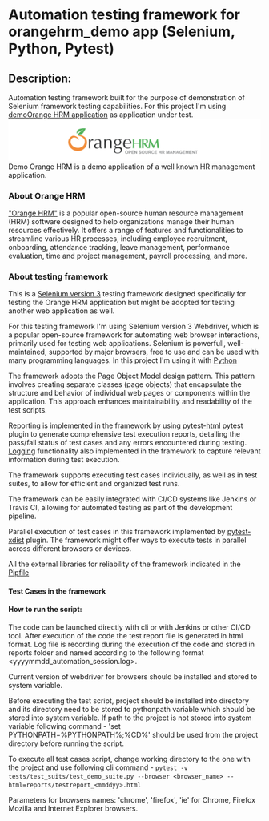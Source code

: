 # Automation testing framework for orangehrm_demo app (Selenium, Python, Pytest)

## Description:
Automation testing framework built for the purpose of demonstration of Selenium framework testing capabilities. For this project I'm using [demoOrange HRM application](https://opensource-demo.orangehrmlive.com/) as application under test. 
![img.png](orange_hrm.png) Demo Orange HRM is a demo application of a well known HR management application.

### About Orange HRM
["Orange HRM"](https://www.orangehrm.com/) is a popular open-source human resource management (HRM) software designed to help organizations manage their human resources effectively. It offers a range of features and functionalities to streamline various HR processes, including employee recruitment, onboarding, attendance tracking, leave management, performance evaluation, time and project management, payroll processing, and more.

### About testing framework
This is a [Selenium version 3](https://www.selenium.dev/documentation/legacy/selenium_3/) testing framework designed specifically for testing the Orange HRM application but might be adopted for testing another web application as well.

For this testing framework I'm using Selenium version 3 Webdriver, which is a popular open-source framework for automating web browser interactions, primarily used for testing web applications. Selenium is powerfull, well-maintained, supported by major browsers, free to use and can be used with many programming languages. In this project I'm using it with [Python](https://www.python.org/) 

The framework adopts the Page Object Model design pattern. This pattern involves creating separate classes (page objects) that encapsulate the structure and behavior of individual web pages or components within the application. This approach enhances maintainability and readability of the test scripts.

Reporting is implemented in the framework by using [pytest-html](https://pypi.org/project/pytest-html/) pytest plugin to generate comprehensive test execution reports, detailing the pass/fail status of test cases and any errors encountered during testing. [Logging](https://docs.python.org/3/library/logging.html) functionality also implemented in the framework to capture relevant information during test execution.

The framework supports executing test cases individually, as well as in test suites, to allow for efficient and organized test runs.

The framework can be easily integrated with CI/CD systems like Jenkins or Travis CI, allowing for automated testing as part of the development pipeline.

Parallel execution of test cases in this framework implemented by [pytest-xdist](https://pypi.org/project/pytest-xdist/) plugin. The framework might offer ways to execute tests in parallel across different browsers or devices.

All the external libraries for reliability of the framework indicated in the [Pipfile](Pipfile)

#### Test Cases in the framework


#### How to run the script:
The code can be launched directly with cli or with Jenkins or other CI/CD tool. After execution of the code the test report file is generated in html format. Log file is recording during the execution of the code and stored in reports folder and named according to the following format <yyyymmdd_automation_session.log>.

Current version of webdriver for browsers should be installed and stored to system variable.

Before executing the test script, project should be installed into directory and its directory need to be stored to pythonpath variable which should be stored into system variable.
If path to the project is not stored into system variable following command - 'set PYTHONPATH=%PYTHONPATH%;%CD%' should be used from the project directory before running the script.

To execute all test cases script, change working directory to the one with the project and use following cli command - ```pytest -v tests/test_suits/test_demo_suite.py --browser <browser_name> --html=reports/testreport_<mmddyy>.html```

Parameters for browsers names: 'chrome', 'firefox', 'ie' for Chrome, Firefox Mozilla and Internet Explorer browsers.

